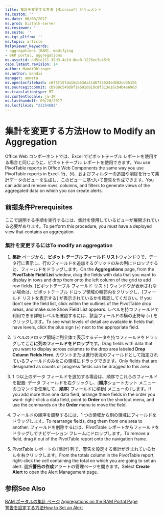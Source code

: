 ```yaml
---
title: 集計を変更する方法 |Microsoft ドキュメント
ms.custom: ''
ms.date: 06/08/2017
ms.prod: biztalk-server
ms.reviewer: ''
ms.suite: ''
ms.tgt_pltfrm: ''
ms.topic: article
helpviewer_keywords:
- aggregations [BAM], modifying
- BAM portal, aggregations
ms.assetid: dd5ce211-32d3-4e1d-8ee0-1225ec2c45fb
caps.latest.revision: 14
author: MandiOhlinger
ms.author: mandia
manager: anneta
ms.openlocfilehash: c6f5f157da15cb53da41d6735524ed502cd35156
ms.sourcegitcommit: cb908c540d8f1a692d01dc8f313e16cb4b4e696d
ms.translationtype: MT
ms.contentlocale: ja-JP
ms.lasthandoff: 09/20/2017
ms.locfileid: "22254682"
---
```

# <a name="how-to-modify-an-aggregation"></a><span data-ttu-id="a1435-102">集計を変更する方法</span><span class="sxs-lookup"><span data-stu-id="a1435-102">How to Modify an Aggregation</span></span>
<span data-ttu-id="a1435-103">Office Web コンポーネントでは、Excel でピボットテーブル レポートを使用する場合と同じように、ピボットテーブル レポートを使用できます。</span><span class="sxs-lookup"><span data-stu-id="a1435-103">You use PivotTable reports in Office Web Components the same way you use PivotTable reports in Excel.</span></span> <span data-ttu-id="a1435-104">行、列、およびフィルターの追加や削除を行って集計データのビューを生成し、このビューに基づいて警告を作成できます。</span><span class="sxs-lookup"><span data-stu-id="a1435-104">You can add and remove rows, columns, and filters to generate views of the aggregated data on which you can create alerts.</span></span>  
  
## <a name="prerequisites"></a><span data-ttu-id="a1435-105">前提条件</span><span class="sxs-lookup"><span data-stu-id="a1435-105">Prerequisites</span></span>  
 <span data-ttu-id="a1435-106">ここで説明する手順を実行するには、集計を使用しているビューが展開されている必要があります。</span><span class="sxs-lookup"><span data-stu-id="a1435-106">To perform this procedure, you must have a deployed view that contains an aggregation.</span></span>  
  
### <a name="to-modify-an-aggregation"></a><span data-ttu-id="a1435-107">集計を変更するには</span><span class="sxs-lookup"><span data-stu-id="a1435-107">To modify an aggregation</span></span>  
  
1.  <span data-ttu-id="a1435-108">**集計** ページから、**ピボット テーブル フィールド リスト**ウィンドウで、データ行に表示し、行のフィールドを追加するグリッドの左の列にドロップすると、フィールドをドラッグします。</span><span class="sxs-lookup"><span data-stu-id="a1435-108">On the **Aggregations** page, from the **PivotTable Field List** window, drag the fields with data that you want to display in rows and drop them onto the left column of the grid to add row fields.</span></span> <span data-ttu-id="a1435-109">[ピボットテーブル フィールド リスト] ウィンドウが表示されない場合は、ピボットテーブル ドロップ領域の輪郭内をクリックし、[フィールド リストを表示する] が表示されているかを確認してください。</span><span class="sxs-lookup"><span data-stu-id="a1435-109">If you don't see the field list, click within the outlines of the PivotTable drop areas, and make sure Show Field List appears.</span></span> <span data-ttu-id="a1435-110">レベルを持つフィールドで利用できる詳細レベルを確認するには、該当フィールドの横の正符号 (+) をクリックします。</span><span class="sxs-lookup"><span data-stu-id="a1435-110">To see what levels of detail are available in fields that have levels, click the plus sign (+) next to the appropriate field.</span></span>  
  
2.  <span data-ttu-id="a1435-111">ラベルのドロップ領域に列全体で表示するデータを持つフィールドをドラッグして**ここに列のフィールドをドロップ**です。</span><span class="sxs-lookup"><span data-stu-id="a1435-111">Drag fields with data that you want to display across columns to the drop area labeled **Drop Column Fields Here**.</span></span> <span data-ttu-id="a1435-112">カウントまたは進行状況のフィールドとして指定されているフィールドのみをこの領域にドラッグできます。</span><span class="sxs-lookup"><span data-stu-id="a1435-112">Only fields that are designated as counts or progress fields can be dragged to this area.</span></span>  
  
3.  <span data-ttu-id="a1435-113">1 つ以上のデータ フィールドを追加する場合は、順序でこれらのフィールドを配置: データ フィールドを右クリックし、[**順序**ショートカット メニューのコマンドを使用して、**順序**] フィールドに移動] メニューの [します。</span><span class="sxs-lookup"><span data-stu-id="a1435-113">If you add more than one data field, arrange these fields in the order you want: right-click a data field, point to **Order** on the shortcut menu, and use the commands on the **Order** menu to move the field.</span></span>  
  
4.  <span data-ttu-id="a1435-114">フィールドの順序を調整するには、1 つの領域から別の領域にフィールドをドラッグします。</span><span class="sxs-lookup"><span data-stu-id="a1435-114">To rearrange fields, drag them from one area to another.</span></span> <span data-ttu-id="a1435-115">フィールドを削除するには、PivotTable レポートからフィールドをドラッグしてナビゲーション フレームにドロップします。</span><span class="sxs-lookup"><span data-stu-id="a1435-115">To remove a field, drag it out of the PivotTable report onto the navigation frame.</span></span>  
  
5.  <span data-ttu-id="a1435-116">PivotTable レポートの [集計] 列で、警告を設定する集計が含まれているセルを右クリックします。</span><span class="sxs-lookup"><span data-stu-id="a1435-116">From the totals column in the PivotTable report, right-click the cell containing the total on which you are going to set an alert.</span></span> <span data-ttu-id="a1435-117">選択**警告の作成**アラートの管理ページを開きます。</span><span class="sxs-lookup"><span data-stu-id="a1435-117">Select **Create Alert** to open the Alert Management page.</span></span>  
  
## <a name="see-also"></a><span data-ttu-id="a1435-118">参照</span><span class="sxs-lookup"><span data-stu-id="a1435-118">See Also</span></span>  
 <span data-ttu-id="a1435-119">[BAM ポータルの集計 ページ](../core/aggregations-on-the-bam-portal-page.md) </span><span class="sxs-lookup"><span data-stu-id="a1435-119">[Aggregations on the BAM Portal Page](../core/aggregations-on-the-bam-portal-page.md) </span></span>  
 [<span data-ttu-id="a1435-120">警告を設定する方法</span><span class="sxs-lookup"><span data-stu-id="a1435-120">How to Set an Alert</span></span>](../core/how-to-set-an-alert.md)